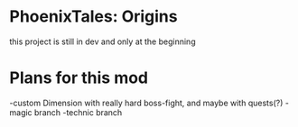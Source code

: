 # PhoenixTales: Origins
this project is still in dev and only at the beginning

# Plans for this mod
   -custom Dimension with really hard boss-fight, and maybe with quests(?)
   -magic branch 
   -technic branch
